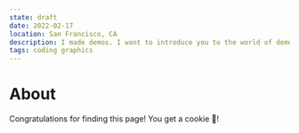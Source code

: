 ```yaml
---
state: draft
date: 2022-02-17
location: San Francisco, CA
description: I made demos. I want to introduce you to the world of demos by going through the work I produced.
tags: coding graphics
---
```


# About

Congratulations for finding this page! You get a cookie 🍪!